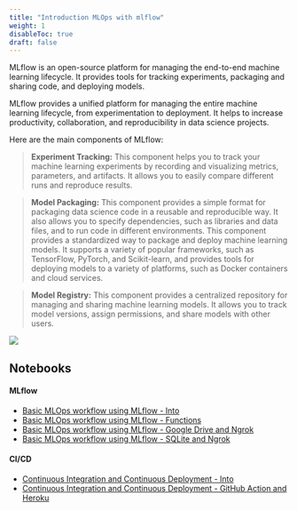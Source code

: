 ```yaml
---
title: "Introduction MLOps with mlflow"
weight: 1
disableToc: true
draft: false
---
```



MLflow is an open-source platform for managing the end-to-end machine learning lifecycle. It provides tools for tracking experiments, packaging and sharing code, and deploying models.

MLflow provides a unified platform for managing the entire machine learning lifecycle, from experimentation to deployment. It helps to increase productivity, collaboration, and reproducibility in data science projects.

Here are the main components of MLflow:

> **Experiment Tracking:** This component helps you to track your machine learning experiments by recording and visualizing metrics, parameters, and artifacts. It allows you to easily compare different runs and reproduce results.

> **Model Packaging:** This component provides a simple format for packaging data science code in a reusable and reproducible way. It also allows you to specify dependencies, such as libraries and data files, and to run code in different environments. This component provides a standardized way to package and deploy machine learning models. It supports a variety of popular frameworks, such as TensorFlow, PyTorch, and Scikit-learn, and provides tools for deploying models to a variety of platforms, such as Docker containers and cloud services.

> **Model Registry:** This component provides a centralized repository for managing and sharing machine learning models. It allows you to track model versions, assign permissions, and share models with other users.

![](https://raw.githubusercontent.com/aaubs/ds-master/main/data/Images/mlflow.jpg)

   

## Notebooks

#### MLflow
* [Basic MLOps workflow using MLflow - Into](https://colab.research.google.com/github/aaubs/ds-master/blob/main/notebooks/M6_MLflow_intro.ipynb)
* [Basic MLOps workflow using MLflow - Functions](https://colab.research.google.com/github/aaubs/ds-master/blob/main/notebooks/M6_MLflow_Functions.ipynb)
* [Basic MLOps workflow using MLflow - Google Drive and Ngrok](https://colab.research.google.com/github/aaubs/ds-master/blob/main/notebooks/M6_MLflow_GoogleDrive_Ngrok.ipynb)
* [Basic MLOps workflow using MLflow - SQLite and Ngrok](https://colab.research.google.com/github/aaubs/ds-master/blob/main/notebooks/M6_MLflow_SQLite.ipynb)


#### CI/CD
* [Continuous Integration and Continuous Deployment - Into](https://colab.research.google.com/github/aaubs/ds-master/blob/main/notebooks/CI_CD_GitHub_Streamlit.ipynb)
* [Continuous Integration and Continuous Deployment - GitHub Action and Heroku](https://colab.research.google.com/github/aaubs/ds-master/blob/main/notebooks/M6_MLflow_Functions.ipynb)
